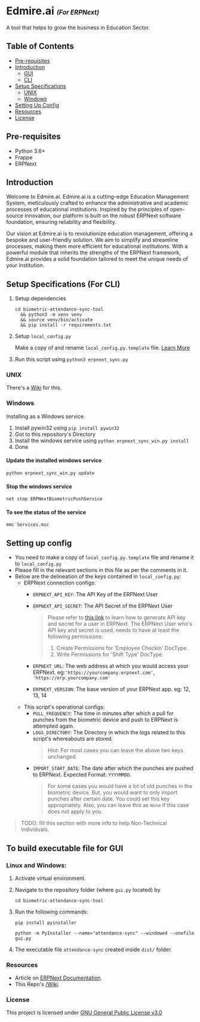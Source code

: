 # Edmire.ai <span style="font-size: 0.6em; font-style: italic">(For ERPNext)</span>

A tool that helps to grow the business in Education Sector.

## Table of Contents
 - [Pre-requisites](#pre-requisites)
 - [Introduction](#introduction)
    - [GUI](#gui)
    - [CLI](#cli)
 - [Setup Specifications](#setup-specifications-(for-cli))
    - [UNIX](#unix)
    - [Windows](#windows)
  - [Setting Up Config](#setting-up-config)
  - [Resources](#resources)
  - [License](#license)


## Pre-requisites
* Python 3.6+
* Frappe
* ERPNext


## Introduction

Welcome to Edmire.ai.
Edmire.ai is a cutting-edge Education Management System, meticulously crafted to enhance the administrative and academic processes of educational institutions. Inspired by the principles of open-source innovation, our platform is built on the robust ERPNext software foundation, ensuring reliability and flexibility.

Our vision at Edmire.ai is to revolutionize education management, offering a bespoke and user-friendly solution. We aim to simplify and streamline processes, making them more efficient for educational institutions. With a powerful module that inherits the strengths of the ERPNext framework, Edmire.ai provides a solid foundation tailored to meet the unique needs of your institution.


## Setup Specifications (For CLI)

1. Setup dependencies
    ```
    cd biometric-attendance-sync-tool
      && python3 -m venv venv
      && source venv/bin/activate
      && pip install -r requirements.txt
    ```
2. Setup `local_config.py`

   Make a copy of and rename `local_config.py.template` file. [Learn More](#setting-up-config)

3. Run this script using `python3 erpnext_sync.py`

### UNIX

There's a [Wiki](https://github.com/frappe/biometric-attendance-sync-tool/wiki/Running-this-script-in-production) for this.

### Windows

Installing as a Windows service

1. Install pywin32 using `pip install pywin32`
2. Got to this repository's Directory
3. Install the windows service using `python erpnext_sync_win.py install`
4. Done

#### Update the installed windows service
    python erpnext_sync_win.py update

#### Stop the windows service
    net stop ERPNextBiometricPushService

#### To see the status of the service
    mmc Services.msc


## Setting up config
- You need to make a copy of `local_config.py.template` file and rename it to `local_config.py`
- Please fill in the relevant sections in this file as per the comments in it.
- Below are the delineation of the keys contained in `local_config.py`:
  - ERPNext connection configs:
    - `ERPNEXT_API_KEY`: The API Key of the ERPNext User
    - `ERPNEXT_API_SECRET`: The API Secret of the ERPNext User

      > Please refer to [this link](https://frappe.io/docs/user/en/guides/integration/how_to_set_up_token_based_auth#generate-a-token) to learn how to generate API key and secret for a user in ERPNext.
      > The ERPNext User who's API key and secret is used, needs to have at least the following permissions:
      > 1. Create Permissions for 'Employee Checkin' DocType.
      > 2. Write Permissions for 'Shift Type' DocType.

    - `ERPNEXT_URL`: The web address at which you would access your ERPNext. eg:`'https://yourcompany.erpnext.com'`, `'https://erp.yourcompany.com'`
    - `ERPNEXT_VERSION`: The base version of your ERPNext app. eg: 12, 13, 14
  - This script's operational configs:
    - `PULL_FREQUENCY`: The time in minutes after which a pull for punches from the biometric device and push to ERPNext is attempted again.
    - `LOGS_DIRECTORY`: The Directory in which the logs related to this script's whereabouts are stored.
      > Hint: For most cases you can leave the above two keys unchanged.
    - `IMPORT_START_DATE`: The date after which the punches are pushed to ERPNext. Expected Format: `YYYYMMDD`.
      > For some cases you would have a lot of old punches in the biometric device. But, you would want to only import punches after certain date. You could set this key appropriately. Also, you can leave this as `None` if this case does not apply to you.

> TODO: fill this section with more info to help Non-Technical Individuals.

## To build executable file for GUI
### Linux and Windows:
1. Activate virtual environment.
1. Navigate to the repository folder (where `gui.py` located) by
    ```
    cd biometric-attendance-sync-tool
    ```
1. Run the following commands:
    ```
    pip install pyinstaller
    ```

    ```
    python -m PyInstaller --name="attendance-sync" --windowed --onefile gui.py
    ```
1. The executable file `attendance-sync` created inside `dist/` folder.

### Resources

* Article on [ERPNext Documentation](https://docs.erpnext.com/docs/user/manual/en/setting-up/articles/integrating-erpnext-with-biometric-attendance-devices).
* This Repo's [/Wiki](https://github.com/frappe/biometric-attendance-sync-tool/wiki).

### License

This project is licensed under [GNU General Public License v3.0](LICENSE)
